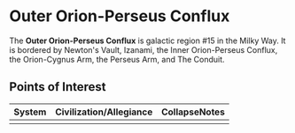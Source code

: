 # Outer Orion-Perseus Conflux
The **Outer Orion-Perseus Conflux** is galactic region #15 in the Milky Way. It is bordered by Newton's Vault, Izanami, the Inner Orion-Perseus Conflux, the Orion-Cygnus Arm, the Perseus Arm, and The Conduit.

## Points of Interest

| System | Civilization/Allegiance | CollapseNotes |
| --- | --- | --- |
|  |  |  |